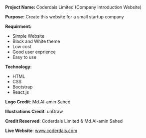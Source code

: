 <b>Project Name: </b> Coderdais Limited (Company Introduction Website)

<b>Purpose:</b> Create this website for a small startup company

<b>Requirment: </b> 
* Simple Website
* Black and White theme
* Low cost
* Good user exprience
* Easy to use

<b>Technology</b>: 
* HTML
* CSS
* Bootstrap
* React.js

<b>Logo Credit</b>: Md.Al-amin Sahed

<b>Illustrations Credit</b>: unDraw

<b>Credit Reserved</b>: Coderdais Limited & Md.Al-amin Sahed

<b>Live Website</b>: www.coderdais.com

